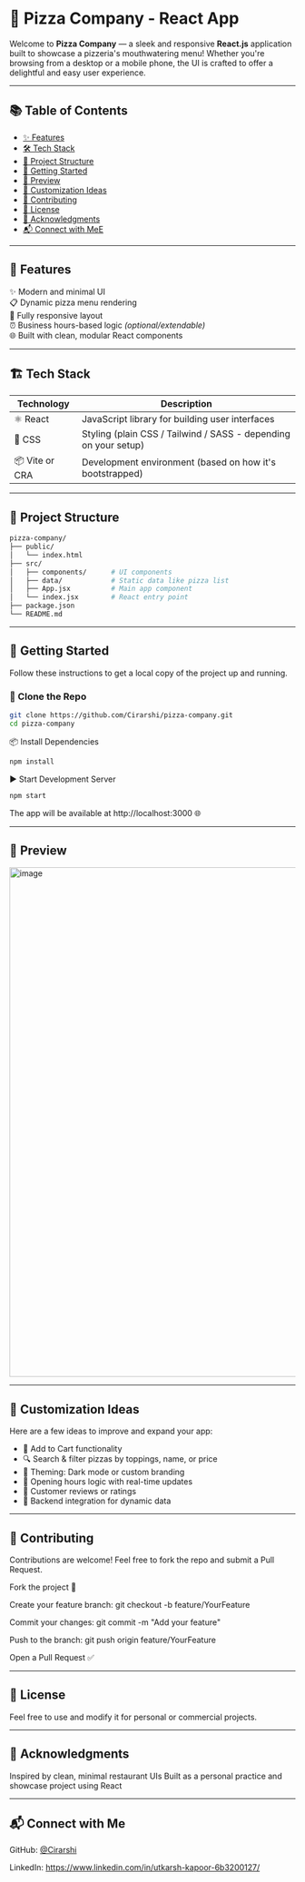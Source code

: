 # 🍕 Pizza Company - React App

Welcome to **Pizza Company** — a sleek and responsive **React.js** application built to showcase a pizzeria's mouthwatering menu! Whether you're browsing from a desktop or a mobile phone, the UI is crafted to offer a delightful and easy user experience.

---

## 📚 Table of Contents

- [✨ Features](#-features) 
- [🛠️ Tech Stack](#-tech-stack)  
- [📁 Project Structure](#-project-structure)  
- [🚀 Getting Started](#️-getting-started)
- [📸 Preview](#-preview)
- [🌟 Customization Ideas](#-customization-ideas)
- [🤝 Contributing](#-contributing)  
- [📄 License](#-license)  
- [🙏 Acknowledgments](#-acknowledgments)
- [📬 Connect with MeE](#-connect-with-me)

---

## 🧩 Features

✨ Modern and minimal UI  
📋 Dynamic pizza menu rendering  
📱 Fully responsive layout  
⏰ Business hours-based logic *(optional/extendable)*  
🌐 Built with clean, modular React components  

---

## 🏗️ Tech Stack

| Technology | Description |
|------------|-------------|
| ⚛️ React   | JavaScript library for building user interfaces |
| 🎨 CSS     | Styling (plain CSS / Tailwind / SASS - depending on your setup) |
| 📦 Vite or CRA | Development environment (based on how it's bootstrapped) |

---

## 📁 Project Structure

```bash
pizza-company/
├── public/
│   └── index.html
├── src/
│   ├── components/      # UI components
│   ├── data/            # Static data like pizza list
│   ├── App.jsx          # Main app component
│   └── index.jsx        # React entry point
├── package.json
└── README.md
```
---

## 🚀 Getting Started

Follow these instructions to get a local copy of the project up and running.

### 🔁 Clone the Repo

```bash
git clone https://github.com/Cirarshi/pizza-company.git
cd pizza-company
```

📦 Install Dependencies
```bash
npm install
```

▶️ Start Development Server
```bash
npm start
```

The app will be available at http://localhost:3000
 🌐

 ---

## 📸 Preview

<img width="1896" height="898" alt="image" src="https://github.com/user-attachments/assets/9a6432ac-3cfb-4ce2-9a14-db587aa72693" />

---

## 🌟 Customization Ideas

Here are a few ideas to improve and expand your app:

- 🛒 Add to Cart functionality
- 🔍 Search & filter pizzas by toppings, name, or price
- 🌈 Theming: Dark mode or custom branding
- 📆 Opening hours logic with real-time updates
- 💬 Customer reviews or ratings
- 🔌 Backend integration for dynamic data

---

## 🤝 Contributing

Contributions are welcome! Feel free to fork the repo and submit a Pull Request.

Fork the project 🍴

Create your feature branch: git checkout -b feature/YourFeature

Commit your changes: git commit -m "Add your feature"

Push to the branch: git push origin feature/YourFeature

Open a Pull Request ✅

---

## 📄 License
Feel free to use and modify it for personal or commercial projects.

---

## 🙌 Acknowledgments
Inspired by clean, minimal restaurant UIs
Built as a personal practice and showcase project using React

---

## 📬 Connect with Me
GitHub: [@Cirarshi](https://github.com/Cirarshi)

LinkedIn: https://www.linkedin.com/in/utkarsh-kapoor-6b3200127/

